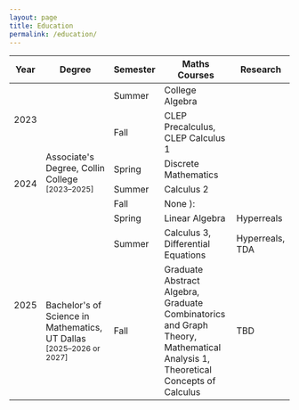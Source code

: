 ```yaml
---
layout: page
title: Education
permalink: /education/
---
```


<table class="education-table">
  <thead>
    <tr>
    <th>Year</th>
      <th>Degree</th>
      <th>Semester</th>
      <th>Maths Courses</th>
      <th>Research</th>
    </tr>
  </thead>
  <tbody>
    <tr>
        <td rowspan="2">2023</td>
        <td rowspan="7">Associate's Degree, Collin College<br><small>[2023–2025]</small></td>
      <td>Summer</td>
      <td>College Algebra</td>
      <td></td>
    </tr>
    <tr>
      <td>Fall</td>
      <td>
        CLEP Precalculus, <br>
        CLEP Calculus 1
    </td>
      <td></td>
    </tr>
    <tr>
        <td rowspan="3">2024</td>
      <td>Spring</td>
      <td>Discrete Mathematics</td>
      <td></td>
    </tr>
    <tr>
      <td>Summer</td>
      <td>Calculus 2</td>
      <td></td>
    </tr>
    <tr>
      <td>Fall</td>
      <td>None ):</td>
      <td></td>
    </tr>
    <tr>
        <td rowspan="3">2025</td>
      <td>Spring</td>
      <td>Linear Algebra</td>
      <td>Hyperreals</td>
    </tr>
    <tr>
      <td>Summer</td>
      <td>
        Calculus 3, <br>
        Differential Equations
      </td>
      <td>Hyperreals, TDA</td>
    </tr>
    <tr class="degree-separator">
        <td rowspan="1">Bachelor's of Science in Mathematics, UT Dallas<br><small>[2025–2026 or 2027]</small></td>
        <td>Fall</td>
        <td>
            Graduate Abstract Algebra,<br>
            Graduate Combinatorics and Graph Theory,<br>
            Mathematical Analysis 1,<br>
            Theoretical Concepts of Calculus
        </td>
        <td>TBD</td>
    </tr>
  </tbody>
</table>



